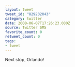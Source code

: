 ```yaml
---
layout: tweet
tweet_id: "829232043"
category: twitter
date: 2008-06-07T17:26:23.000Z
source: Twitter SMS
favorite_count: 0
retweet_count: 0
tags:
- tweet
---
```


Next stop, Orlando!
